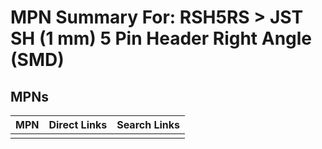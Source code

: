 



# MPN Summary For: RSH5RS > JST SH (1 mm) 5 Pin Header Right Angle (SMD)

## MPNs
  

|MPN|Direct Links|Search Links|
| :--- | :--- | :--- |
||||
